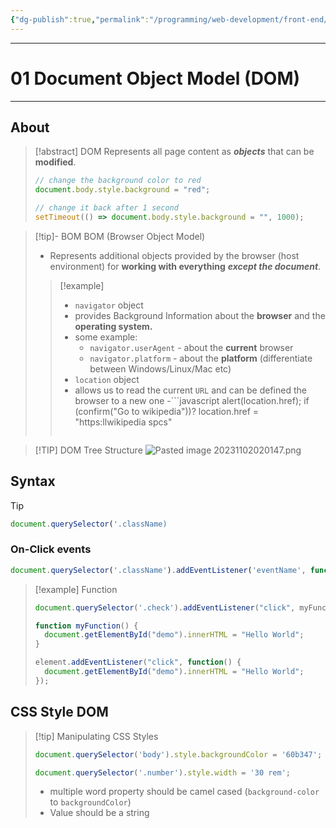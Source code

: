 ```yaml
---
{"dg-publish":true,"permalink":"/programming/web-development/front-end/javascript-vanilla/dom/01-document-object-model-dom/","tags":["programming","webdevelopment","frontend","JavaScript"]}
---
```


---
# 01 Document Object Model (DOM)

--- 
## About

>[!abstract] DOM
>Represents all page content as ___objects___ that can be __modified__.
>```javascript
>// change the background color to red
>document.body.style.background = "red";
>
>// change it back after 1 second
>setTimeout(() => document.body.style.background = "", 1000);
>```

>[!tip]- BOM
>BOM (Browser Object Model)
>- Represents additional objects provided by the browser (host environment) for __working with everything__ ___except the document___.
>>[!example]
>>- `navigator` object
>>	- provides Background Information about the __browser__ and the __operating system.__
>>	- some example:
>>		- `navigator.userAgent` - about the __current__ browser
>>		- `navigator.platform` - about the __platform__ (differentiate between Windows/Linux/Mac etc)
>>- `location`  object
>>	- allows us to read the current `URL` and can be defined the browser to a new one
>>	-```javascript
>>	alert(location.href);
>>	if (confirm("Go to wikipedia"))?
>>		location.href = "https:llwikipedia spcs"
>>	```


>[!TIP] DOM Tree Structure
>![Pasted image 20231102020147.png](/img/user/PROGRAMMING/Web%20Development/FrontEnd/Javascript%20(Vanilla)/DOM/attachments/Pasted%20image%2020231102020147.png)

##  Syntax

>[!tip] 
>```javascript
>document.querySelector('.className)
>```




### On-Click events
```javascript
document.querySelector('.className').addEventListener('eventName', function)
```

>[!example] Function
>```javascript
>document.querySelector('.check').addEventListener("click", myFunction);
>
>function myFunction() {
>	document.getElementById("demo").innerHTML = "Hello World";
>}
>```
>
>```javascript
>element.addEventListener("click", function() {
>	document.getElementById("demo").innerHTML = "Hello World";
>});
>```


## CSS Style DOM
>[!tip] Manipulating CSS Styles
>```javascript
>document.querySelector('body').style.backgroundColor = '60b347';
>
>document.querySelector('.number').style.width = '30 rem';
>```
>- multiple word property should be camel cased (`background-color` to `backgroundColor`)
>- Value should be a string

